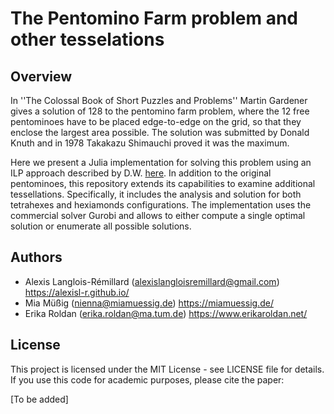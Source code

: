 # The Pentomino Farm problem and other tesselations

## Overview

In ''The Colossal Book of Short Puzzles and Problems'' Martin Gardener gives a solution of 128 to the pentomino farm problem, where the 12 free pentominoes have to be placed edge-to-edge on the grid, so that they enclose the largest area possible. The solution was submitted by Donald Knuth and in 1978 Takakazu Shimauchi proved it was the maximum.

Here we present a Julia implementation for solving this problem using an ILP approach described by D.W. [here](https://cs.stackexchange.com/questions/153818/maximize-enclosed-area-of-given-figures-on-2d-grid/153851#153851). In addition to the original pentominoes, this repository extends its capabilities to examine additional tessellations. Specifically, it includes the analysis and solution for both tetrahexes and hexiamonds configurations. The implementation uses the commercial solver Gurobi and allows to either compute a single optimal solution or enumerate all possible solutions.

## Authors

* Alexis Langlois-Rémillard (alexislangloisremillard@gmail.com) https://alexisl-r.github.io/
* Mia Müßig (nienna@miamuessig.de) https://miamuessig.de/
* Erika Roldan (erika.roldan@ma.tum.de) https://www.erikaroldan.net/

## License
This project is licensed under the MIT License - see LICENSE file for details. If you use this code for academic purposes, please cite the paper:

[To be added]
